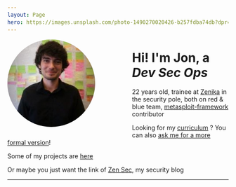 ```yaml
---
layout: Page
hero: https://images.unsplash.com/photo-1490270020426-b257fdba74db?dpr=1.5&auto=format&fit=crop&w=1500&h=844&q=80&cs=tinysrgb&crop=
---
```


<img style="height: 200px;border-radius: 50%;float: left;margin-right: 6em;margin-bottom: 1em;" src="/assets/profile.jpg" alt="Profile Picture"/>

# Hi! I'm Jon, a _Dev **Sec** Ops_
22 years old, trainee at [Zenika](http://zenika.com/) in the security pole, both on red & blue team, [metasploit-framework](http://github.com/rapid7/metasploit-framework) contributor

Looking for my [curriculum](/curriculum) ? You can also [ask me for a more formal version](mailto:contact@jonathan.pl)!

Some of my projects are [here](/projects)

Or maybe you just want the link of [Zen Sec](#), my security blog

---
